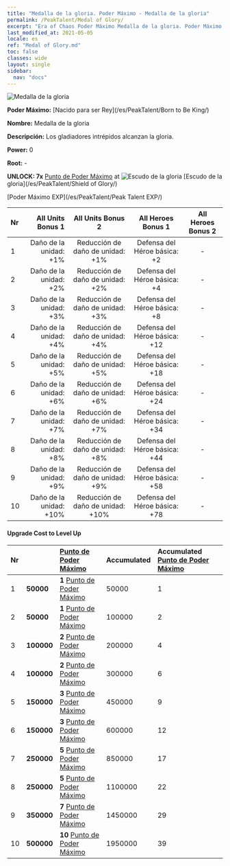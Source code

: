 ```yaml
---
title: "Medalla de la gloria. Poder Máximo - Medalla de la gloria"
permalink: /PeakTalent/Medal of Glory/
excerpt: "Era of Chaos Poder Máximo Medalla de la gloria. Poder Máximo Medalla de la gloria. Medalla de la gloria"
last_modified_at: 2021-05-05
locale: es
ref: "Medal of Glory.md"
toc: false
classes: wide
layout: single
sidebar:
  nav: "docs"
---
```


  ![Medalla de la gloria](/images/pt/talent_4203.png)

  **Poder Máximo:** [Nacido para ser Rey](/es/PeakTalent/Born to Be King/)

  **Nombre:** Medalla de la gloria

  **Descripción:** Los gladiadores intrépidos alcanzan la gloria.

  **Power:** 0

  **Root:** -

  **UNLOCK: 7x** [Punto de Poder Máximo](/ItemsES/con_934/) at ![Escudo de la gloria](/images/pt/talent_4202.png) [Escudo de la gloria](/es/PeakTalent/Shield of Glory/)

  [Poder Máximo EXP](/es/PeakTalent/Peak Talent EXP/)

  | Nr | All Units Bonus 1 | All Units Bonus 2 | All Heroes Bonus 1 | All Heroes Bonus 2 |
  |:---|--------------:|:-------------:|:-------------:|:-------------:|
  | 1 | Daño de la unidad: +1% | Reducción de daño de unidad: +1% | Defensa del Héroe básica: +2 | - |
  | 2 | Daño de la unidad: +2% | Reducción de daño de unidad: +2% | Defensa del Héroe básica: +4 | - |
  | 3 | Daño de la unidad: +3% | Reducción de daño de unidad: +3% | Defensa del Héroe básica: +8 | - |
  | 4 | Daño de la unidad: +4% | Reducción de daño de unidad: +4% | Defensa del Héroe básica: +12 | - |
  | 5 | Daño de la unidad: +5% | Reducción de daño de unidad: +5% | Defensa del Héroe básica: +18 | - |
  | 6 | Daño de la unidad: +6% | Reducción de daño de unidad: +6% | Defensa del Héroe básica: +24 | - |
  | 7 | Daño de la unidad: +7% | Reducción de daño de unidad: +7% | Defensa del Héroe básica: +34 | - |
  | 8 | Daño de la unidad: +8% | Reducción de daño de unidad: +8% | Defensa del Héroe básica: +44 | - |
  | 9 | Daño de la unidad: +9% | Reducción de daño de unidad: +9% | Defensa del Héroe básica: +58 | - |
  | 10 | Daño de la unidad: +10% | Reducción de daño de unidad: +10% | Defensa del Héroe básica: +78 | - |


#### Upgrade Cost to Level Up

  | Nr | <i class="fas fa-coins"/> | [Punto de Poder Máximo](/ItemsES/con_934/) | Accumulated <i class="fas fa-coins"/> | Accumulated [Punto de Poder Máximo](/ItemsES/con_934/) |
  |:---|:--------------|:-------------|:-------------|:-------------|
  | 1 | **50000** | **1** [Punto de Poder Máximo](/ItemsES/con_934/) | 50000 | 1 |
  | 2 | **50000** | **1** [Punto de Poder Máximo](/ItemsES/con_934/) | 100000 | 2 |
  | 3 | **100000** | **2** [Punto de Poder Máximo](/ItemsES/con_934/) | 200000 | 4 |
  | 4 | **100000** | **2** [Punto de Poder Máximo](/ItemsES/con_934/) | 300000 | 6 |
  | 5 | **150000** | **3** [Punto de Poder Máximo](/ItemsES/con_934/) | 450000 | 9 |
  | 6 | **150000** | **3** [Punto de Poder Máximo](/ItemsES/con_934/) | 600000 | 12 |
  | 7 | **250000** | **5** [Punto de Poder Máximo](/ItemsES/con_934/) | 850000 | 17 |
  | 8 | **250000** | **5** [Punto de Poder Máximo](/ItemsES/con_934/) | 1100000 | 22 |
  | 9 | **350000** | **7** [Punto de Poder Máximo](/ItemsES/con_934/) | 1450000 | 29 |
  | 10 | **500000** | **10** [Punto de Poder Máximo](/ItemsES/con_934/) | 1950000 | 39 |
